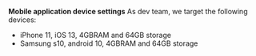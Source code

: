 **Mobile application device settings**
As dev team, we target the following devices:
- iPhone 11, iOS 13,  4GBRAM and 64GB storage
- Samsung s10, android 10, 4GBRAM and 64GB storage